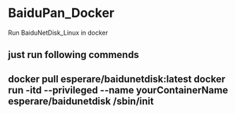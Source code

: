 # BaiduPan_Docker
Run BaiduNetDisk_Linux in docker

just run following commends
---
docker pull esperare/baidunetdisk:latest
docker run -itd --privileged --name yourContainerName esperare/baidunetdisk /sbin/init
---
